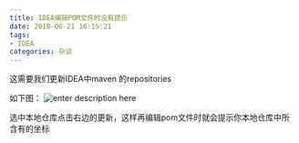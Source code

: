 ```yaml
---
title: IDEA编辑POM文件时没有提示
date: 2018-06-21 16:15:21
tags:
- IDEA
categories: 杂谈
---
```

这需要我们更新IDEA中maven 的repositories
<!-- more -->

如下图：
![enter description here](https://image.zero22.top/images/2018-06-21/2018-06-21-11-16-50.png)


选中本地仓库点击右边的更新，这样再编辑pom文件时就会提示你本地仓库中所含有的坐标